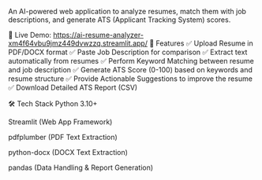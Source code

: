 An AI-powered web application to analyze resumes, match them with job descriptions, and generate ATS (Applicant Tracking System) scores.

🔗 Live Demo: https://ai-resume-analyzer-xm4f64vbu9jmz449dvwzzq.streamlit.app/
🚀 Features
✅ Upload Resume in PDF/DOCX format
✅ Paste Job Description for comparison
✅ Extract text automatically from resumes
✅ Perform Keyword Matching between resume and job description
✅ Generate ATS Score (0-100) based on keywords and resume structure
✅ Provide Actionable Suggestions to improve the resume
✅ Download Detailed ATS Report (CSV)

🛠️ Tech Stack
Python 3.10+

Streamlit (Web App Framework)

pdfplumber (PDF Text Extraction)

python-docx (DOCX Text Extraction)

pandas (Data Handling & Report Generation)
